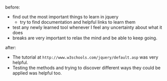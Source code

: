 before:
- find out the most important things to learn in jquery
	- try to find documentation and helpful links to learn them
- test any newly learned tool whenever I feel any uncertainty about what it does
- breaks are very important to relax the mind and be able to keep going.

after:
- The tutorial at ```http://www.w3schools.com/jquery/default.asp``` was very helpful.
- Testing the methods and trying to discover different ways they could be applied was helpful too.